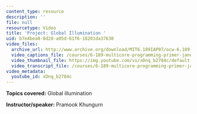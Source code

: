 ```yaml
---
content_type: resource
description: ''
file: null
resourcetype: Video
title: 'Project: Global Illumination '
uid: b7e4bea8-8d28-a05d-61f6-18201da37630
video_files:
  archive_url: http://www.archive.org/download/MIT6.189IAP07/ocw-6.189-iap07-pro01_300k.mp4
  video_captions_file: /courses/6-189-multicore-programming-primer-january-iap-2007/a397b9b66b3d5a05a9f6d9016dfa00d4_xDnq_b2784c.vtt
  video_thumbnail_file: https://img.youtube.com/vi/xDnq_b2784c/default.jpg
  video_transcript_file: /courses/6-189-multicore-programming-primer-january-iap-2007/dfda9dc637e2ec139f5f4a8f4e2f8eb3_xDnq_b2784c.pdf
video_metadata:
  youtube_id: xDnq_b2784c
---
```


**Topics covered:** Global illumination

**Instructor/speaker:** Pramook Khungurn